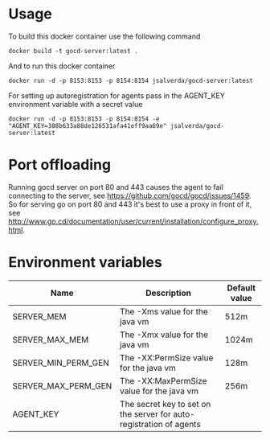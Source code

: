 # Usage

To build this docker container use the following command

```
docker build -t gocd-server:latest .
```

And to run this docker container

```
docker run -d -p 8153:8153 -p 8154:8154 jsalverda/gocd-server:latest
```

For setting up autoregistration for agents pass in the AGENT_KEY environment variable with a secret value

```
docker run -d -p 8153:8153 -p 8154:8154 -e "AGENT_KEY=388b633a88de126531afa41eff9aa69e" jsalverda/gocd-server:latest
```

# Port offloading
Running gocd server on port 80 and 443 causes the agent to fail connecting to the server, see https://github.com/gocd/gocd/issues/1459. So for serving go on port 80 and 443 it's best to use a proxy in front of it, see http://www.go.cd/documentation/user/current/installation/configure_proxy.html.

# Environment variables

| Name                | Description                                                            | Default value |
| ------------------- | ---------------------------------------------------------------------- | ------------- |
| SERVER_MEM          | The -Xms value for the java vm                                         | 512m          |
| SERVER_MAX_MEM      | The -Xmx value for the java vm                                         | 1024m         |
| SERVER_MIN_PERM_GEN | The -XX:PermSize value for the java vm                                 | 128m          |
| SERVER_MAX_PERM_GEN | The -XX:MaxPermSize value for the java vm                              | 256m          |
| AGENT_KEY           | The secret key to set on the server for auto-registration of agents    |               |